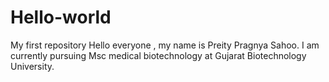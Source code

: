 # Hello-world
My first repository
Hello everyone , my name is Preity Pragnya Sahoo. I am currently pursuing Msc medical biotechnology at Gujarat Biotechnology University.
